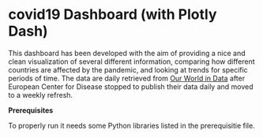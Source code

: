 # covid19 Dashboard (with Plotly Dash)

This dashboard has been developed with the aim of providing a nice and clean visualization of several different information, comparing how different countries are affected by the pandemic, and looking at trends for specific periods of time.
The data are daily retrieved from <a href="https://covid.ourworldindata.org/data/owid-covid-data.csv">Our World in Data</a> after European Center for Disease stopped to publish their data daily and moved to a weekly refresh.

<b>Prerequisites</b>

To properly run it needs some Python libraries listed in the prerequisitie file.

